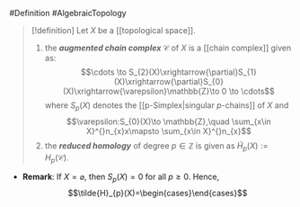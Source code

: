 #Definition #AlgebraicTopology 

> [!definition]
> Let $X$ be a [[topological space]]. 
> 1. the ***augmented chain complex*** $\mathcal{C}$ of $X$ is a [[chain complex]] given as: $$\cdots \to S_{2}(X)\xrightarrow{\partial}S_{1}(X)\xrightarrow{\partial}S_{0}(X)\xrightarrow{\varepsilon}\mathbb{Z}\to 0 \to \cdots$$where $S_{p}(X)$ denotes the [[p-Simplex|singular $p$-chains]] of $X$ and $$\varepsilon:S_{0}(X)\to \mathbb{Z},\quad \sum_{x\in X}^{}n_{x}x\mapsto \sum_{x\in X}^{}n_{x}$$
> 2. the ***reduced homology*** of degree $p\in \mathbb{Z}$ is given as $\tilde{H}_{p}(X):=H_{p}(\mathcal{C})$.

- **Remark**: If $X=\varnothing$, then $S_{p}(X) =0$ for all $p\geq 0$. Hence, $$\tilde{H}_{p}(X)=\begin{cases}\end{cases}$$